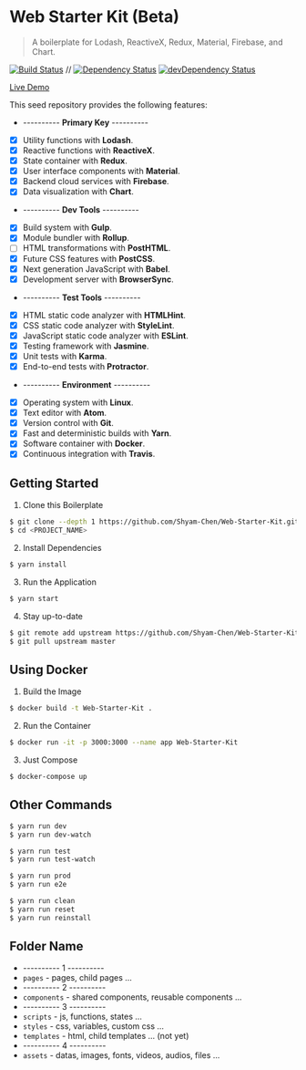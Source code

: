 # Web Starter Kit (Beta)

> A boilerplate for Lodash, ReactiveX, Redux, Material, Firebase, and Chart.

[![Build Status](https://travis-ci.org/Shyam-Chen/Web-Starter-Kit.svg?branch=master)](https://travis-ci.org/Shyam-Chen/Web-Starter-Kit)
 //
[![Dependency Status](https://david-dm.org/Shyam-Chen/Web-Starter-Kit.svg)](https://david-dm.org/Shyam-Chen/Web-Starter-Kit)
[![devDependency Status](https://david-dm.org/Shyam-Chen/Web-Starter-Kit/dev-status.svg)](https://david-dm.org/Shyam-Chen/Web-Starter-Kit?type=dev)

[Live Demo](https://test-1498d.firebaseapp.com/)

This seed repository provides the following features:
* ---------- **Primary Key** ----------
* [x] Utility functions with **Lodash**.
* [x] Reactive functions with **ReactiveX**.
* [x] State container with **Redux**.
* [x] User interface components with **Material**.
* [x] Backend cloud services with **Firebase**.
* [x] Data visualization with **Chart**.
* ---------- **Dev Tools** ----------
* [x] Build system with **Gulp**.
* [x] Module bundler with **Rollup**.
* [ ] HTML transformations with **PostHTML**.
* [x] Future CSS features with **PostCSS**.
* [x] Next generation JavaScript with **Babel**.
* [x] Development server with **BrowserSync**.
* ---------- **Test Tools** ----------
* [x] HTML static code analyzer with **HTMLHint**.
* [x] CSS static code analyzer with **StyleLint**.
* [x] JavaScript static code analyzer with **ESLint**.
* [x] Testing framework with **Jasmine**.
* [x] Unit tests with **Karma**.
* [x] End-to-end tests with **Protractor**.
* ---------- **Environment** ----------
* [x] Operating system with **Linux**.
* [x] Text editor with **Atom**.
* [x] Version control with **Git**.
* [x] Fast and deterministic builds with **Yarn**.
* [x] Software container with **Docker**.
* [x] Continuous integration with **Travis**.

## Getting Started

1) Clone this Boilerplate
```bash
$ git clone --depth 1 https://github.com/Shyam-Chen/Web-Starter-Kit.git <PROJECT_NAME>
$ cd <PROJECT_NAME>
```

2) Install Dependencies
```bash
$ yarn install
```

3) Run the Application
```bash
$ yarn start
```

4) Stay up-to-date
```bash
$ git remote add upstream https://github.com/Shyam-Chen/Web-Starter-Kit.git
$ git pull upstream master
```

## Using Docker

1) Build the Image
```bash
$ docker build -t Web-Starter-Kit .
```

2) Run the Container
```bash
$ docker run -it -p 3000:3000 --name app Web-Starter-Kit
```

3) Just Compose
```bash
$ docker-compose up
```

## Other Commands

```bash
$ yarn run dev
$ yarn run dev-watch

$ yarn run test
$ yarn run test-watch

$ yarn run prod
$ yarn run e2e

$ yarn run clean
$ yarn run reset
$ yarn run reinstall
```

## Folder Name
* ---------- 1 ----------
* `pages` - pages, child pages ...
* ---------- 2 ----------
* `components` - shared components, reusable components ...
* ---------- 3 ----------
* `scripts` - js, functions, states ...
* `styles` - css, variables, custom css ...
* `templates` - html, child templates ... (not yet)
* ---------- 4 ----------
* `assets` - datas, images, fonts, videos, audios, files ...
